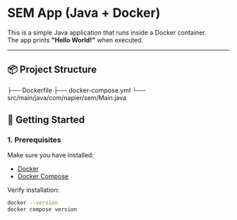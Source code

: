 # SEM App (Java + Docker)

This is a simple Java application that runs inside a Docker container.  
The app prints **"Hello World!"** when executed.

---

## 📦 Project Structure
├── Dockerfile
├── docker-compose.yml
└── src/main/java/com/napier/sem/Main.java


## 🚀 Getting Started

### 1. Prerequisites
Make sure you have installed:
- [Docker](https://docs.docker.com/get-docker/)
- [Docker Compose](https://docs.docker.com/compose/)

Verify installation:
```bash
docker --version
docker compose version